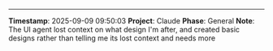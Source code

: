 
---
**Timestamp**: 2025-09-09 09:50:03
**Project**: Claude
**Phase**: General
**Note**: The UI agent lost context on what design I'm after, and created basic designs rather than telling me its lost context and needs more

